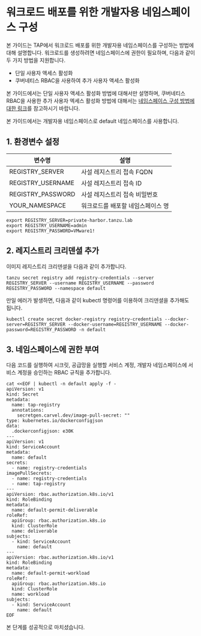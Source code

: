 # 워크로드 배포를 위한 개발자용 네임스페이스 구성

본 가이드는 TAP에서 워크로드 배포를 위한 개발자용 네임스페이스를 구성하는 방법에 대해 설명합니다. 워크로드를 생성하려면 네임스페이스에 권한이 필요하며, 다음과 같이 두 가지 방법을 지원합니다.
- 단일 사용자 액세스 활성화
- 쿠버네티스 RBAC을 사용하여 추가 사용자 액세스 활성화

본 가이드에서는 단일 사용자 액세스 활성화 방법에 대해서만 설명하며, 쿠버네티스 RBAC을 사용한 추가 사용자 엑세스 활성화 방법에 대해서는 [네임스페이스 구성 방법에 대한 링크](https://docs.vmware.com/en/VMware-Tanzu-Application-Platform/1.4/tap/namespace-provisioner-legacy-manual-namespace-setup.html)를 참고하시기 바랍니다.

본 가이드에서는 개발자용 네임스페이스로 default 네임스페이스를 사용합니다.


## 1. 환경변수 설정
|변수명|설명|
|------|---|
|REGISTRY_SERVER|사설 레지스트리 접속 FQDN
|REGISTRY_USERNAME|사설 레지스트리 접속 ID
|REGISTRY_PASSWORD|사설 레지스트리 접속 비밀번호
|YOUR_NAMESPACE|워크로드를 배포할 네임스페이스 명

~~~
export REGISTRY_SERVER=private-harbor.tanzu.lab
export REGISTRY_USERNAME=admin
export REGISTRY_PASSWORD=VMware1!
~~~

## 2. 레지스트리 크리덴셜 추가
이미지 레지스트리 크리덴셜을 다음과 같이 추가합니다.
```
tanzu secret registry add registry-credentials --server REGISTRY_SERVER --username REGISTRY_USERNAME --password REGISTRY_PASSWORD --namespace default
```

만일 에러가 발생하면, 다음과 같이 kubectl 명령어를 이용하여 크리덴셜을 추가해도 됩니다.
```
kubectl create secret docker-registry registry-credentials --docker-server=REGISTRY_SERVER --docker-username=REGISTRY_USERNAME --docker-password=REGISTRY_PASSWORD -n default
```

## 3. 네임스페이스에 권한 부여
다음 코드를 실행하여 시크릿, 공급망을 실행할 서비스 계정, 개발자 네임스페이스에 서비스 계정을 승인하는 RBAC 규칙을 추가합니다.
~~~
cat <<EOF | kubectl -n default apply -f -
apiVersion: v1
kind: Secret
metadata:
  name: tap-registry
  annotations:
    secretgen.carvel.dev/image-pull-secret: ""
type: kubernetes.io/dockerconfigjson
data:
  .dockerconfigjson: e30K
---
apiVersion: v1
kind: ServiceAccount
metadata:
  name: default
secrets:
  - name: registry-credentials
imagePullSecrets:
  - name: registry-credentials
  - name: tap-registry
---
apiVersion: rbac.authorization.k8s.io/v1
kind: RoleBinding
metadata:
  name: default-permit-deliverable
roleRef:
  apiGroup: rbac.authorization.k8s.io
  kind: ClusterRole
  name: deliverable
subjects:
  - kind: ServiceAccount
    name: default
---
apiVersion: rbac.authorization.k8s.io/v1
kind: RoleBinding
metadata:
  name: default-permit-workload
roleRef:
  apiGroup: rbac.authorization.k8s.io
  kind: ClusterRole
  name: workload
subjects:
  - kind: ServiceAccount
    name: default
EOF
~~~

본 단계를 성공적으로 마치셨습니다.